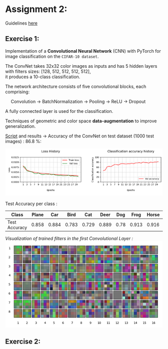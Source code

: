 # Assignment 2: 
Guidelines [here](https://nbviewer.org/github/LM1997610/AdavancedML/blob/main/Assignment_2/AML_Assignment_2.pdf)

## Exercise 1:

Implementation of a **Convolutional Neural Network** (CNN) with PyTorch for image classification on the `CIFAR-10 dataset`.

The ConvNet takes 32x32 color images as inputs and has 5 hidden layers with filters sizes: [128, 512, 512, 512, 512],\
it produces a 10-class classification.

The network architecture consists of five convolutional blocks, each comprising:

&emsp; Convolution → BatchNormalization → Pooling → ReLU → Dropout
  
A fully connected layer is used for the classification.

Techniques of geometric and color space **data-augmentation** to improve generalization.

[Script](https://nbviewer.org/github/LM1997610/AdavancedML/blob/main/Assignment_2/ex1_convnet.py) and results 
→ Accuracy of the ConvNet on test dataset (1000 test images) : 86.8 %:

![histoy_plot](https://github.com/LM1997610/AdavancedML/blob/main/Assignment_2/images/history_plot.png)

Test Accuracy per class :
 
Class | Plane | Car | Bird | Cat | Deer | Dog | Frog | Horse | Boat | Truck
----- | ----- | ----- | ----- |----- |----- |----- |----- | ----- | ----- | ----- 
Test Accuracy | 0.858 | 0.884 | 0.783 | 0.729 | 0.889 | 0.78 | 0.913 | 0.916 | 0.938 | 0.939

*Visualization of trained filters in the first Convolutional Layer :*
![trained_f](https://github.com/LM1997610/AdavancedML/blob/main/Assignment_2/images/filters.png)

## Exercise 2:

